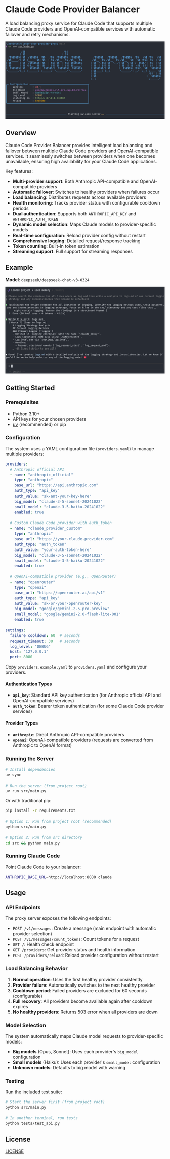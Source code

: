 # Claude Code Provider Balancer

A load balancing proxy service for Claude Code that supports multiple Claude Code providers and OpenAI-compatible services with automatic failover and retry mechanisms.

![Claude Proxy Logo](docs/cover.png)

## Overview

Claude Code Provider Balancer provides intelligent load balancing and failover between multiple Claude Code providers and OpenAI-compatible services. It seamlessly switches between providers when one becomes unavailable, ensuring high availability for your Claude Code applications.

Key features:

- **Multi-provider support**: Both Anthropic API-compatible and OpenAI-compatible providers
- **Automatic failover**: Switches to healthy providers when failures occur
- **Load balancing**: Distributes requests across available providers
- **Health monitoring**: Tracks provider status with configurable cooldown periods
- **Dual authentication**: Supports both `ANTHROPIC_API_KEY` and `ANTHROPIC_AUTH_TOKEN`
- **Dynamic model selection**: Maps Claude models to provider-specific models
- **Real-time configuration**: Reload provider config without restart
- **Comprehensive logging**: Detailed request/response tracking
- **Token counting**: Built-in token estimation
- **Streaming support**: Full support for streaming responses

## Example

**Model**: `deepseek/deepseek-chat-v3-0324`

![Claude Proxy Example](docs/example.png)

## Getting Started

### Prerequisites

- Python 3.10+
- API keys for your chosen providers
- [uv](https://github.com/astral-sh/uv) (recommended) or pip

### Configuration

The system uses a YAML configuration file (`providers.yaml`) to manage multiple providers:

```yaml
providers:
  # Anthropic official API
  - name: "anthropic_official"
    type: "anthropic"
    base_url: "https://api.anthropic.com"
    auth_type: "api_key"
    auth_value: "sk-ant-your-key-here"
    big_model: "claude-3-5-sonnet-20241022"
    small_model: "claude-3-5-haiku-20241022"
    enabled: true

  # Custom Claude Code provider with auth_token
  - name: "claude_provider_custom"
    type: "anthropic"
    base_url: "https://your-claude-provider.com"
    auth_type: "auth_token"
    auth_value: "your-auth-token-here"
    big_model: "claude-3-5-sonnet-20241022"
    small_model: "claude-3-5-haiku-20241022"
    enabled: true

  # OpenAI-compatible provider (e.g., OpenRouter)
  - name: "openrouter"
    type: "openai"
    base_url: "https://openrouter.ai/api/v1"
    auth_type: "api_key"
    auth_value: "sk-or-your-openrouter-key"
    big_model: "google/gemini-2.5-pro-preview"
    small_model: "google/gemini-2.0-flash-lite-001"
    enabled: true

settings:
  failure_cooldown: 60  # seconds
  request_timeout: 30   # seconds
  log_level: "DEBUG"
  host: "127.0.0.1"
  port: 8080
```

Copy `providers.example.yaml` to `providers.yaml` and configure your providers.

#### Authentication Types

- **`api_key`**: Standard API key authentication (for Anthropic official API and OpenAI-compatible services)
- **`auth_token`**: Bearer token authentication (for some Claude Code provider services)

#### Provider Types

- **`anthropic`**: Direct Anthropic API-compatible providers
- **`openai`**: OpenAI-compatible providers (requests are converted from Anthropic to OpenAI format)

### Running the Server

```bash
# Install dependencies
uv sync

# Run the server (from project root)
uv run src/main.py
```

Or with traditional pip:

```bash
pip install -r requirements.txt

# Option 1: Run from project root (recommended)
python src/main.py

# Option 2: Run from src directory
cd src && python main.py
```

### Running Claude Code

Point Claude Code to your balancer:

```bash
ANTHROPIC_BASE_URL=http://localhost:8080 claude
```

## Usage

### API Endpoints

The proxy server exposes the following endpoints:

- `POST /v1/messages`: Create a message (main endpoint with automatic provider selection)
- `POST /v1/messages/count_tokens`: Count tokens for a request
- `GET /`: Health check endpoint
- `GET /providers`: Get provider status and health information
- `POST /providers/reload`: Reload provider configuration without restart

### Load Balancing Behavior

1. **Normal operation**: Uses the first healthy provider consistently
2. **Provider failure**: Automatically switches to the next healthy provider
3. **Cooldown period**: Failed providers are excluded for 60 seconds (configurable)
4. **Full recovery**: All providers become available again after cooldown expires
5. **No healthy providers**: Returns 503 error when all providers are down

### Model Selection

The system automatically maps Claude model requests to provider-specific models:

- **Big models** (Opus, Sonnet): Uses each provider's `big_model` configuration
- **Small models** (Haiku): Uses each provider's `small_model` configuration
- **Unknown models**: Defaults to big model with warning

### Testing

Run the included test suite:

```bash
# Start the server first (from project root)
python src/main.py

# In another terminal, run tests
python tests/test_api.py
```

## License

[LICENSE](./LICENSE)
